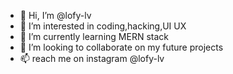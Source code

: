 - 👋 Hi, I’m @lofy-lv
- 👀 I’m interested in coding,hacking,UI UX
- 🌱 I’m currently learning MERN stack
- 💞️ I’m looking to collaborate on my future projects
- 📫 reach me on instagram @lofy-lv

<!---
lofy-lv/lofy-lv is a ✨ special ✨ repository because its `README.md` (this file) appears on your GitHub profile.
You can click the Preview link to take a look at your changes.
--->
